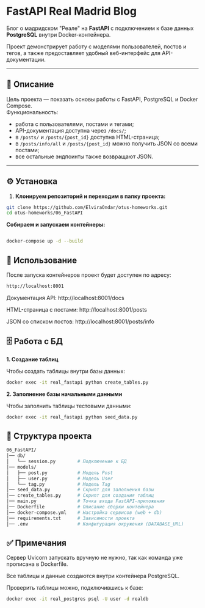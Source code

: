 # FastAPI Real Madrid Blog

Блог о мадридском "Реале" на **FastAPI** с подключением к базе данных **PostgreSQL** внутри Docker-контейнера.  

Проект демонстрирует работу с моделями пользователей, постов и тегов, а также предоставляет удобный веб-интерфейс для API-документации.

---

## 📌 Описание
Цель проекта — показать основы работы с FastAPI, PostgreSQL и Docker Compose.  
Функциональность:
- работа с пользователями, постами и тегами;
- API-документация доступна через `/docs/`;
- в `/posts/` и `/posts/{post_id}` доступна HTML-страница;
- в `/posts/info/all` и `/posts/{post_id}` можно получить JSON со всеми постами;
- все остальные эндпоинты также возвращают JSON.

---

## ⚙️ Установка

1. **Клонируем репозиторий и переходим в папку проекта:**

```bash
git clone https://github.com/ElviraOndar/otus-homeworks.git
cd otus-homeworks/06_FastAPI
```

**Собираем и запускаем контейнеры:**

```bash

docker-compose up -d --build
```
## 🚀 Использование

После запуска контейнеров проект будет доступен по адресу:

```bash
http://localhost:8001
```

Документация API: http://localhost:8001/docs

HTML-страница с постами: http://localhost:8001/posts

JSON со списком постов: http://localhost:8001/posts/info

## 🗄️ Работа с БД

**1. Создание таблиц**

Чтобы создать таблицы внутри базы данных:

```bash
docker exec -it real_fastapi python create_tables.py
```

**2. Заполнение базы начальными данными**

Чтобы заполнить таблицы тестовыми данными:

```bash
docker exec -it real_fastapi python seed_data.py
```

## 📂 Структура проекта

```bash
06_FastAPI/
│── db/
│   └── session.py        # Подключение к БД
│── models/
│   ├── post.py           # Модель Post
│   ├── user.py           # Модель User
│   └── tag.py            # Модель Tag
│── seed_data.py          # Скрипт для заполнения базы
│── create_tables.py      # Скрипт для создания таблиц
│── main.py               # Точка входа FastAPI-приложения
│── Dockerfile            # Описание сборки контейнера
│── docker-compose.yml    # Настройка сервисов (web + db)
│── requirements.txt      # Зависимости проекта
│── .env                  # Конфигурация окружения (DATABASE_URL)

```

## ✅ Примечания

Сервер Uvicorn запускать вручную не нужно, так как команда уже прописана в Dockerfile.

Все таблицы и данные создаются внутри контейнера PostgreSQL.

Проверить таблицы можно, подключившись к базе:

```bash
docker exec -it real_postgres psql -U user -d realdb
```
